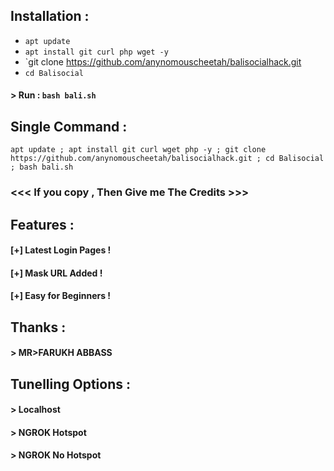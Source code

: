 

## Installation :

* `apt update`
* `apt install git curl php wget -y`
* `git clone https://github.com/anynomouscheetah/balisocialhack.git
* `cd Balisocial`
#### > Run : `bash bali.sh`

## Single Command :
```
apt update ; apt install git curl wget php -y ; git clone https://github.com/anynomouscheetah/balisocialhack.git ; cd Balisocial ; bash bali.sh
```
### <<< If you copy , Then Give me The Credits >>>

## Features :
#### [+] Latest Login Pages !
#### [+] Mask URL Added !
#### [+] Easy for Beginners !

## Thanks :
#### > MR>FARUKH ABBASS
## Tunelling Options :
#### > Localhost
#### > NGROK Hotspot
#### > NGROK No Hotspot
